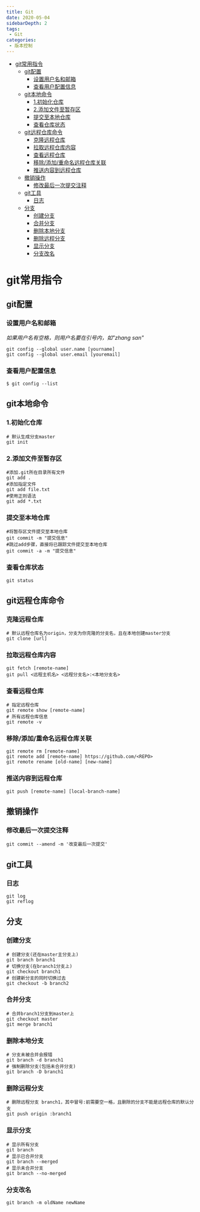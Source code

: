 ```yaml
---
title: Git
date: 2020-05-04
sidebarDepth: 2
tags:
 - Git
categories:
 - 版本控制
---
```

- [git常用指令](#git常用指令)
  - [git配置](#git配置)
    - [设置用户名和邮箱](#设置用户名和邮箱)
    - [查看用户配置信息](#查看用户配置信息)
  - [git本地命令](#git本地命令)
    - [1.初始化仓库](#1初始化仓库)
    - [2.添加文件至暂存区](#2添加文件至暂存区)
    - [提交至本地仓库](#提交至本地仓库)
    - [查看仓库状态](#查看仓库状态)
  - [git远程仓库命令](#git远程仓库命令)
    - [克隆远程仓库](#克隆远程仓库)
    - [拉取远程仓库内容](#拉取远程仓库内容)
    - [查看远程仓库](#查看远程仓库)
    - [移除/添加/重命名远程仓库关联](#移除添加重命名远程仓库关联)
    - [推送内容到远程仓库](#推送内容到远程仓库)
  - [撤销操作](#撤销操作)
    - [修改最后一次提交注释](#修改最后一次提交注释)
  - [git工具](#git工具)
    - [日志](#日志)
  - [分支](#分支)
    - [创建分支](#创建分支)
    - [合并分支](#合并分支)
    - [删除本地分支](#删除本地分支)
    - [删除远程分支](#删除远程分支)
    - [显示分支](#显示分支)
    - [分支改名](#分支改名)
# git常用指令
## git配置
### 设置用户名和邮箱
*如果用户名有空格，则用户名要在引号内，如"zhang san"*
```git
git config --global user.name [yourname]
git config --global user.email [youremail]
```
### 查看用户配置信息
```git
$ git config --list
```
## git本地命令
### 1.初始化仓库
```git
# 默认生成分支master
git init
```
### 2.添加文件至暂存区
```git
#添加.git所在目录所有文件
git add .
#添加指定文件
git add file.txt
#使用正则语法
git add *.txt
```
### 提交至本地仓库
```git
#将暂存区文件提交至本地仓库
git commit -m "提交信息"
#跳过add步骤，直接将已跟踪文件提交至本地仓库
git commit -a -m "提交信息"
```
### 查看仓库状态
```git
git status
```
## git远程仓库命令 
### 克隆远程仓库
```git
# 默认远程仓库名为origin，分支为你克隆的分支名，且在本地创建master分支
git clone [url]
```
### 拉取远程仓库内容
```git
git fetch [remote-name]
git pull <远程主机名> <远程分支名>:<本地分支名>
```
### 查看远程仓库
```git
# 指定远程仓库
git remote show [remote-name]
# 所有远程仓库信息
git remote -v
```
### 移除/添加/重命名远程仓库关联
```git
git remote rm [remote-name]
git remote add [remote-name] https://github.com/<REPO>
git remote rename [old-name] [new-name]
```
### 推送内容到远程仓库
```git
git push [remote-name] [local-branch-name]
```

## 撤销操作
### 修改最后一次提交注释
```git
git commit --amend -m '改变最后一次提交'
```
## git工具
### 日志
```git
git log
git reflog
```
## 分支
### 创建分支
```git
# 创建分支(还在master主分支上)
git branch branch1
# 切换分支(在branch1分支上)
git checkout branch1
# 创建新分支的同时切换过去
git checkout -b branch2
```
### 合并分支
```git
# 合并branch1分支到master上
git checkout master
git merge branch1
```
### 删除本地分支
```git
# 分支未被合并会报错
git branch -d branch1
# 强制删除分支(包括未合并分支)
git branch -D branch1
```
### 删除远程分支
```git
# 删除远程分支 branch1，其中冒号:前需要空一格，且删除的分支不能是远程仓库的默认分支
git push origin :branch1
```
### 显示分支
```git
# 显示所有分支
git branch
# 显示已合并分支
git branch --merged
# 显示未合并分支
git branch --no-merged
```
### 分支改名
```git
git branch -m oldName newName
```


